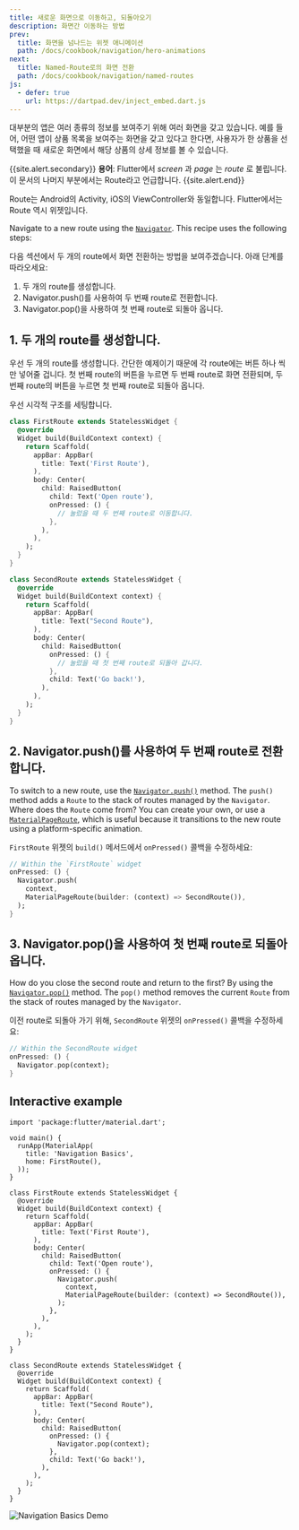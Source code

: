 ```yaml
---
title: 새로운 화면으로 이동하고, 되돌아오기
description: 화면간 이동하는 방법
prev:
  title: 화면을 넘나드는 위젯 애니메이션
  path: /docs/cookbook/navigation/hero-animations
next:
  title: Named-Route로의 화면 전환
  path: /docs/cookbook/navigation/named-routes
js:
  - defer: true
    url: https://dartpad.dev/inject_embed.dart.js
---
```


대부분의 앱은 여러 종류의 정보를 보여주기 위해 여러 화면을 갖고 있습니다.
예를 들어, 어떤 앱이 상품 목록을 보여주는 화면을 갖고 있다고 한다면, 
사용자가 한 상품을 선택했을 때 
새로운 화면에서 해당 상품의 상세 정보를 볼 수 있습니다.

{{site.alert.secondary}}
  **용어**: Flutter에서 _screen_ 과 _page_ 는 _route_ 로 불립니다.
  이 문서의 나머지 부분에서는 Route라고 언급합니다.
{{site.alert.end}}

Route는 Android의 Activity, iOS의 ViewController와 동일합니다.
Flutter에서는 Route 역시 위젯입니다.

Navigate to a new route using the [`Navigator`][].
This recipe uses the following steps:

다음 섹션에서 두 개의 route에서 화면 전환하는 방법을 보여주겠습니다.
아래 단계를 따라오세요:

  1. 두 개의 route를 생성합니다.
  2. Navigator.push()를 사용하여 두 번째 route로 전환합니다.
  3. Navigator.pop()을 사용하여 첫 번째 route로 되돌아 옵니다.

## 1. 두 개의 route를 생성합니다.

우선 두 개의 route를 생성합니다. 간단한 예제이기 때문에 각 route에는 버튼
하나 씩만 넣어줄 겁니다. 첫 번째 route의 버튼을 누르면 두 번째 route로 
화면 전환되며, 두 번째 route의 버튼을 누르면 첫 번째 route로 되돌아 옵니다.

우선 시각적 구조를 세팅합니다.

```dart
class FirstRoute extends StatelessWidget {
  @override
  Widget build(BuildContext context) {
    return Scaffold(
      appBar: AppBar(
        title: Text('First Route'),
      ),
      body: Center(
        child: RaisedButton(
          child: Text('Open route'),
          onPressed: () {
            // 눌렀을 때 두 번째 route로 이동합니다.
          },
        ),
      ),
    );
  }
}

class SecondRoute extends StatelessWidget {
  @override
  Widget build(BuildContext context) {
    return Scaffold(
      appBar: AppBar(
        title: Text("Second Route"),
      ),
      body: Center(
        child: RaisedButton(
          onPressed: () {
            // 눌렀을 때 첫 번째 route로 되돌아 갑니다.
          },
          child: Text('Go back!'),
        ),
      ),
    );
  }
}
```

## 2. Navigator.push()를 사용하여 두 번째 route로 전환합니다.

To switch to a new route, use the [`Navigator.push()`][]
method. The `push()` method adds a `Route` to the stack of routes managed by
the `Navigator`. Where does the `Route` come from?
You can create your own, or use a [`MaterialPageRoute`][],
which is useful because it transitions to the
new route using a platform-specific animation.

`FirstRoute` 위젯의 `build()` 메서드에서 
`onPressed()` 콜백을 수정하세요:

<!-- skip -->
```dart
// Within the `FirstRoute` widget
onPressed: () {
  Navigator.push(
    context,
    MaterialPageRoute(builder: (context) => SecondRoute()),
  );
}
```

## 3. Navigator.pop()을 사용하여 첫 번째 route로 되돌아 옵니다.

How do you close the second route and return to the first?
By using the [`Navigator.pop()`][] method.
The `pop()` method removes the current `Route` from the stack of
routes managed by the `Navigator`.

이전 route로 되돌아 가기 위해, `SecondRoute` 위젯의 `onPressed()` 콜백을 수정하세요:

<!-- skip -->
```dart
// Within the SecondRoute widget
onPressed: () {
  Navigator.pop(context);
}
```

## Interactive example

```run-dartpad:theme-light:mode-flutter:run-true:width-100%:height-600px:split-60
import 'package:flutter/material.dart';

void main() {
  runApp(MaterialApp(
    title: 'Navigation Basics',
    home: FirstRoute(),
  ));
}

class FirstRoute extends StatelessWidget {
  @override
  Widget build(BuildContext context) {
    return Scaffold(
      appBar: AppBar(
        title: Text('First Route'),
      ),
      body: Center(
        child: RaisedButton(
          child: Text('Open route'),
          onPressed: () {
            Navigator.push(
              context,
              MaterialPageRoute(builder: (context) => SecondRoute()),
            );
          },
        ),
      ),
    );
  }
}

class SecondRoute extends StatelessWidget {
  @override
  Widget build(BuildContext context) {
    return Scaffold(
      appBar: AppBar(
        title: Text("Second Route"),
      ),
      body: Center(
        child: RaisedButton(
          onPressed: () {
            Navigator.pop(context);
          },
          child: Text('Go back!'),
        ),
      ),
    );
  }
}
```

<noscript>
  <img src="/images/cookbook/navigation-basics.gif" alt="Navigation Basics Demo" class="site-mobile-screenshot" />
</noscript>


[`MaterialPageRoute`]: {{site.api}}/flutter/material/MaterialPageRoute-class.html
[`Navigator`]: {{site.api}}/flutter/widgets/Navigator-class.html
[`Navigator.pop()`]: {{site.api}}/flutter/widgets/Navigator/pop.html
[`Navigator.push()`]: {{site.api}}/flutter/widgets/Navigator/push.html
